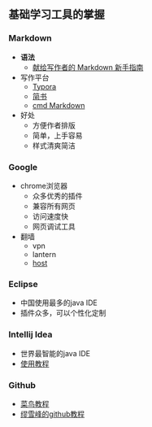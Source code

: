 ## 基础学习工具的掌握

### Markdown

- **语法**
  - [献给写作者的 Markdown 新手指南](http://www.jianshu.com/p/q81RER/)
- 写作平台
  - [Typora](http://www.jianshu.com/p/092de536d948)
  - [简书](http://www.jianshu.com/)
  - [cmd Markdown](https://www.zybuluo.com/cmd/)
- 好处
  - 方便作者排版
  - 简单，上手容易
  - 样式清爽简洁



### Google

- chrome浏览器
  - 众多优秀的插件
  - 兼容所有网页
  - 访问速度快
  - 网页调试工具
- 翻墙
  - vpn
  - lantern
  - [host](https://laod.cn/hosts/2016-google-hosts.html)



### Eclipse

- 中国使用最多的java IDE
- 插件众多，可以个性化定制



### Intellij Idea

- 世界最智能的java IDE
- [使用教程](https://github.com/judasn/IntelliJ-IDEA-Tutorial)



### Github

- [菜鸟教程](http://www.runoob.com/w3cnote/git-guide.html)
- [缪雪峰的github教程](http://www.liaoxuefeng.com/wiki/0013739516305929606dd18361248578c67b8067c8c017b000/00137628548491051ccfaef0ccb470894c858999603fedf000)



